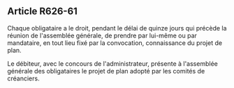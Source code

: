 Article R626-61
----
Chaque obligataire a le droit, pendant le délai de quinze jours qui précède la
réunion de l'assemblée générale, de prendre par lui-même ou par mandataire, en
tout lieu fixé par la convocation, connaissance du projet de plan.

Le débiteur, avec le concours de l'administrateur, présente à l'assemblée
générale des obligataires le projet de plan adopté par les comités de
créanciers.
